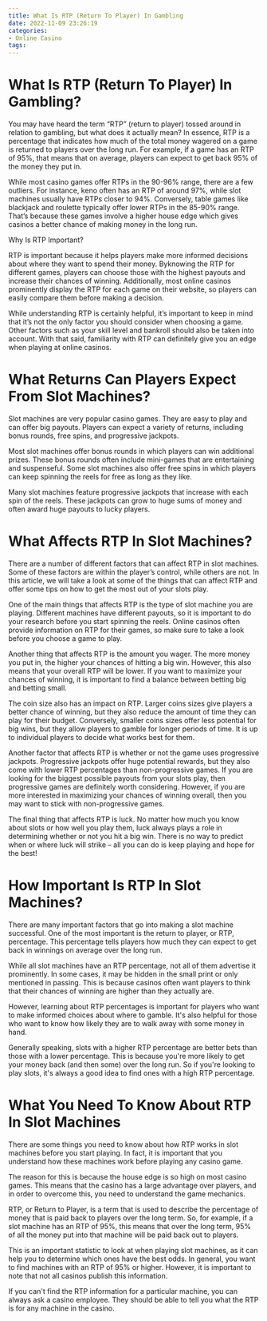 ```yaml
---
title: What Is RTP (Return To Player) In Gambling
date: 2022-11-09 23:26:19
categories:
- Online Casino
tags:
---
```



#  What Is RTP (Return To Player) In Gambling?

You may have heard the term “RTP” (return to player) tossed around in relation to gambling, but what does it actually mean? In essence, RTP is a percentage that indicates how much of the total money wagered on a game is returned to players over the long run. For example, if a game has an RTP of 95%, that means that on average, players can expect to get back 95% of the money they put in.

While most casino games offer RTPs in the 90-96% range, there are a few outliers. For instance, keno often has an RTP of around 97%, while slot machines usually have RTPs closer to 94%. Conversely, table games like blackjack and roulette typically offer lower RTPs in the 85-90% range. That’s because these games involve a higher house edge which gives casinos a better chance of making money in the long run.

Why Is RTP Important?

RTP is important because it helps players make more informed decisions about where they want to spend their money. Byknowing the RTP for different games, players can choose those with the highest payouts and increase their chances of winning. Additionally, most online casinos prominently display the RTP for each game on their website, so players can easily compare them before making a decision.

While understanding RTP is certainly helpful, it’s important to keep in mind that it’s not the only factor you should consider when choosing a game. Other factors such as your skill level and bankroll should also be taken into account. With that said, familiarity with RTP can definitely give you an edge when playing at online casinos.

#  What Returns Can Players Expect From Slot Machines?

Slot machines are very popular casino games. They are easy to play and can offer big payouts. Players can expect a variety of returns, including bonus rounds, free spins, and progressive jackpots.

Most slot machines offer bonus rounds in which players can win additional prizes. These bonus rounds often include mini-games that are entertaining and suspenseful. Some slot machines also offer free spins in which players can keep spinning the reels for free as long as they like.

Many slot machines feature progressive jackpots that increase with each spin of the reels. These jackpots can grow to huge sums of money and often award huge payouts to lucky players.

#  What Affects RTP In Slot Machines?

There are a number of different factors that can affect RTP in slot machines. Some of these factors are within the player’s control, while others are not. In this article, we will take a look at some of the things that can affect RTP and offer some tips on how to get the most out of your slots play.

One of the main things that affects RTP is the type of slot machine you are playing. Different machines have different payouts, so it is important to do your research before you start spinning the reels. Online casinos often provide information on RTP for their games, so make sure to take a look before you choose a game to play.

Another thing that affects RTP is the amount you wager. The more money you put in, the higher your chances of hitting a big win. However, this also means that your overall RTP will be lower. If you want to maximize your chances of winning, it is important to find a balance between betting big and betting small.

The coin size also has an impact on RTP. Larger coins sizes give players a better chance of winning, but they also reduce the amount of time they can play for their budget. Conversely, smaller coins sizes offer less potential for big wins, but they allow players to gamble for longer periods of time. It is up to individual players to decide what works best for them.

Another factor that affects RTP is whether or not the game uses progressive jackpots. Progressive jackpots offer huge potential rewards, but they also come with lower RTP percentages than non-progressive games. If you are looking for the biggest possible payouts from your slots play, then progressive games are definitely worth considering. However, if you are more interested in maximizing your chances of winning overall, then you may want to stick with non-progressive games.

The final thing that affects RTP is luck. No matter how much you know about slots or how well you play them, luck always plays a role in determining whether or not you hit a big win. There is no way to predict when or where luck will strike – all you can do is keep playing and hope for the best!

#  How Important Is RTP In Slot Machines?

There are many important factors that go into making a slot machine successful. One of the most important is the return to player, or RTP, percentage. This percentage tells players how much they can expect to get back in winnings on average over the long run.

While all slot machines have an RTP percentage, not all of them advertise it prominently. In some cases, it may be hidden in the small print or only mentioned in passing. This is because casinos often want players to think that their chances of winning are higher than they actually are.

However, learning about RTP percentages is important for players who want to make informed choices about where to gamble. It's also helpful for those who want to know how likely they are to walk away with some money in hand.

Generally speaking, slots with a higher RTP percentage are better bets than those with a lower percentage. This is because you're more likely to get your money back (and then some) over the long run. So if you're looking to play slots, it's always a good idea to find ones with a high RTP percentage.

#  What You Need To Know About RTP In Slot Machines

There are some things you need to know about how RTP works in slot machines before you start playing. In fact, it is important that you understand how these machines work before playing any casino game.

The reason for this is because the house edge is so high on most casino games. This means that the casino has a large advantage over players, and in order to overcome this, you need to understand the game mechanics.

RTP, or Return to Player, is a term that is used to describe the percentage of money that is paid back to players over the long term. So, for example, if a slot machine has an RTP of 95%, this means that over the long term, 95% of all the money put into that machine will be paid back out to players.

This is an important statistic to look at when playing slot machines, as it can help you to determine which ones have the best odds. In general, you want to find machines with an RTP of 95% or higher. However, it is important to note that not all casinos publish this information.

If you can't find the RTP information for a particular machine, you can always ask a casino employee. They should be able to tell you what the RTP is for any machine in the casino.